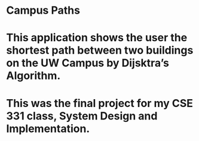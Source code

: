 # Campus Paths
#
# This application shows the user the shortest path between two buildings on the UW Campus by Dijsktra’s Algorithm.
# This was the final project for my CSE 331 class, System Design and Implementation.
